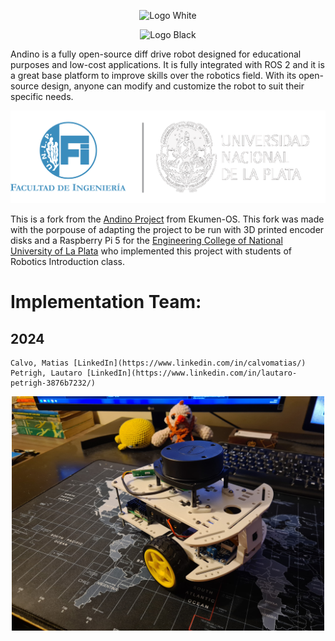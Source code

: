 <div align="center">
  
  ![Logo White](./docs/logo_white.svg#gh-dark-mode-only)

</div>

<div align="center">

  ![Logo Black](./docs/logo_black.svg#gh-light-mode-only)

</div>

Andino is a fully open-source diff drive robot designed for educational purposes and low-cost applications.
It is fully integrated with ROS 2 and it is a great base platform to improve skills over the robotics field.
With its open-source design, anyone can modify and customize the robot to suit their specific needs.

<div align="center">
  
  ![Logo UNLP](./docs/logo_unlp.png)

</div>

This is a fork from the [Andino Project](https://github.com/Ekumen-OS/andino/tree/humble) from Ekumen-OS.
This fork was made with the porpouse of adapting the project to be run with 3D printed encoder disks and a 
Raspberry Pi 5 for the [Engineering College of National University of La Plata](https://ing.unlp.edu.ar/) 
who implemented this project with students of Robotics Introduction class.
# Implementation Team:
## 2024
    Calvo, Matias [LinkedIn](https://www.linkedin.com/in/calvomatias/)
    Petrigh, Lautaro [LinkedIn](https://www.linkedin.com/in/lautaro-petrigh-3876b7232/)

<p align="center">
  <img src="docs/andino.jpeg" width=500 />
</p>

